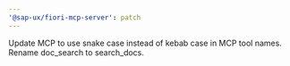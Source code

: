 ```yaml
---
'@sap-ux/fiori-mcp-server': patch
---
```


Update MCP to use snake case instead of kebab case in MCP tool names. Rename doc_search to search_docs.

